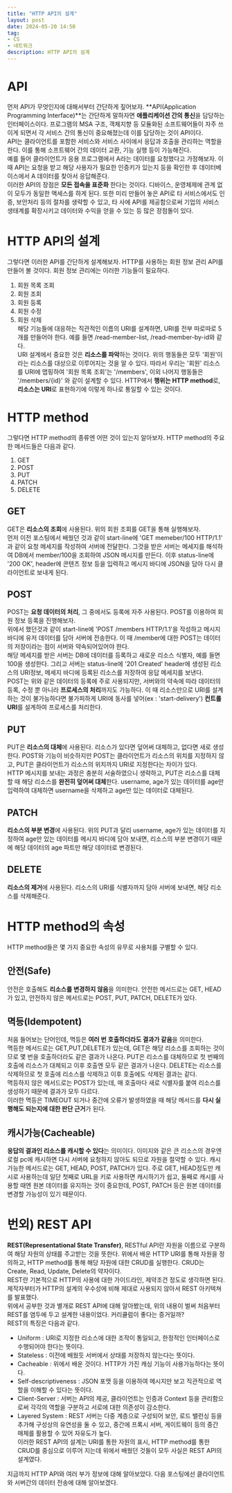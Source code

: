 ```yaml
---
title: "HTTP API의 설계"
layout: post
date: 2024-05-20 14:50
tag:
- CS
- 네트워크
description: HTTP API의 설계
---  
```


# API  
먼저 API가 무엇인지에 대해서부터 간단하게 짚어보자. **API(Application Programming Interface)**는 간단하게 말하자면 **애플리케이션 간의 통신**을 담당하는 인터페이스이다. 프로그램의 MSA 구조, 객체지향 등 모듈화된 소프트웨어들이 자주 쓰이게 되면서 각 서비스 간의 통신이 중요해졌는데 이를 담당하는 것이 API이다.  
API는 클라이언트를 포함한 서비스와 서비스 사이에서 응답과 호출을 관리하는 역할을 한다. 이를 통해 소프트웨어 간의 데이터 교환, 기능 실행 등이 가능해진다.  
예를 들어 클라이언트가 응용 프로그램에서 A라는 데이터를 요청했다고 가정해보자. 이 때 API는 요청을 받고 해당 사용자가 필요한 인증키가 있는지 등을 확인한 후 데이터베이스에서 A 데이터를 찾아서 응답해준다.  
이러한 API의 장점은 **모든 접속을 표준화** 한다는 것이다. 디바이스, 운영체제에 관계 없이 모두가 동일한 액세스를 하게 된다. 또한 미리 만들어 놓은 API로 타 서비스에서도 인증, 보안처리 등의 절차를 생략할 수 있고, 타 사에 API를 제공함으로써 기업의 서비스 생태계를 확장시키고 데이터와 수익을 얻을 수 있는 등 많은 장점돌이 있다.  

# HTTP API의 설계  
그렇다면 이러한 API를 간단하게 설계해보자. HTTP를 사용하는 회원 정보 관리 API를 만들어 볼 것이다. 회원 정보 관리에는 이러한 기능들이 필요하다.  
1. 회원 목록 조회  
2. 회원 조회  
3. 회원 등록  
4. 회원 수정  
5. 회원 삭제  
해당 기능들에 대응하는 직관적인 이름의 URI를 설계하면, URI를 전부 따로따로 5개를 만들어야 한다. 예를 들면 /read-member-list, /read-member-by-id와 같다.  
URI 설계에서 중요한 것은 **리소스를 파악**하는 것이다. 위의 행동들은 모두 '회원'이라는 리소스를 대상으로 이루어지는 것을 알 수 있다. 따라서 우리는 '회원' 리소스를 URI에 맵핑하여 '회원 목록 조회'는 '/members', 이외 나머지 행동들은 '/members/{id}' 와 같이 설계할 수 있다. HTTP에서 **행위는 HTTP method**로, **리소스는 URI**로 표현하기에 이렇게 하나로 통일할 수 있는 것이다.  

# HTTP method  
그렇다면 HTTP method의 종류엔 어떤 것이 있는지 알아보자. HTTP method의 주요한 메서드들은 다음과 같다.  
1. GET  
2. POST  
3. PUT  
4. PATCH  
5. DELETE  

## GET  
GET은 **리소스의 조회**에 사용된다. 위의 회원 조회를 GET을 통해 실행해보자.  
먼저 이전 포스팅에서 배웠던 것과 같이 start-line에 'GET memeber/100 HTTP/1.1' 과 같이 요청 메세지를 작성하여 서버에 전달한다. 그것을 받은 서버는 메세지를 해석하여 DB에서 member/100을 조회하여 JSON 메시지를 만든다. 이후 status-line에 '200 OK', header에 콘텐츠 정보 등을 입력하고 메시지 바디에 JSON을 담아 다시 클라이언트로 보내게 된다.  

## POST  
POST는 **요청 데이터의 처리**, 그 중에서도 등록에 자주 사용된다. POST를 이용하여 회원 정보 등록을 진행해보자.  
위에서 했던것과 같이 start-line에 'POST /members HTTP/1.1'을 작성하고 메시지 바디에 유저 데이터를 담아 서버에 전송한다. 이 때 /member에 대한 POST는 데이터의 저장이라는 점이 서버와 약속되어있어야 한다.  
해당 메세지를 받은 서버는 DB에 데이터를 등록하고 새로운 리소스 식별자, 예를 들면 100을 생성한다. 그리고 서버는 status-line에 '201 Created' header에 생성된 리소스의 URI정보, 메세지 바디에 등록된 리소스를 저장하여 응답 메세지를 보낸다.  
POST는 위와 같은 데이터의 등록에 주로 사용되지만, 서버와의 약속에 따라 데이터의 등록, 수정 뿐 아니라 **프로세스의 처리**까지도 가능하다. 이 때 리소스만으로 URI를 설계하는 것이 불가능하다면 불가피하게 URI에 동사를 넣어(ex : 'start-delivery') **컨트롤 URI**를 설계하여 프로세스를 처리한다.  

## PUT  
PUT은 **리소스의 대체**에 사용된다. 리소스가 있다면 덮어써 대체하고, 없다면 새로 생성한다. POST와 기능이 비슷하지만 POST는 클라이언트가 리소스의 위치를 지정하지 않고, PUT은 클라이언트가 리소스의 위치까지 URI로 지정한다는 차이가 있다.  
HTTP 메시지를 보내는 과정은 충분히 서술하였으니 생략하고, PUT은 리소스를 대체할 때 해당 리소스를 **완전히 덮어써 대체**한다. username, age가 있는 데이터를 age만 입력하여 대체하면 username을 삭제하고 age만 있는 데이터로 대체된다.  

## PATCH  
**리소스의 부분 변경**에 사용된다. 위의 PUT과 달리 username, age가 있는 데이터를 지정하여 age만 있는 데이터를 메시지 바디에 담아 보내면, 리소스의 부분 변경이기 때문에 해당 데이터의 age 파트만 해당 데이터로 변경된다.  

## DELETE  
**리소스의 제거**에 사용된다. 리소스의 URI를 식별자까지 담아 서버에 보내면, 해당 리소스를 삭제해준다.  

# HTTP method의 속성  
HTTP method들은 몇 가지 중요한 속성의 유무로 사용처를 구별할 수 있다.  

## 안전(Safe)  
안전은 호출해도 **리소스를 변경하지 않음**을 의미한다. 안전한 메서드로는 GET, HEAD가 있고, 안전하지 않은 메서드로는 POST, PUT, PATCH, DELETE가 있다.  

## 멱등(Idempotent)  
처음 들어보는 단어인데, 멱등은 **여러 번 호출하더라도 결과가 같음**을 의미한다.  
멱등한 메서드로는 GET,PUT,DELETE가 있는데, GET은 해당 리소스를 조회하는 것이므로 몇 번을 호출하더라도 같은 결과가 나온다. PUT은 리소스를 대체하므로 첫 번째의 호출에 리소스가 대체되고 이후 호출엔 모두 같은 결과가 나온다. DELETE는 리소스를 삭제하므로 첫 호출에 리소스를 삭제하고 이후 호출에도 삭제된 결과는 같다.  
멱등하지 않은 메서드로는 POST가 있는데, 매 호출마다 새로 식별자를 붙여 리소스를 생성하기 때문에 결과가 모두 다르다.  
이러한 멱등은 TIMEOUT 되거나 중간에 오류가 발생하였을 때 해당 메서드를 **다시 실행해도 되는지에 대한 판단 근거**가 된다.  

## 캐시가능(Cacheable)  
**응답의 결과인 리소스를 캐시할 수 있다**는 의미이다. 이미지와 같은 큰 리소스의 경우엔 로컬 pc에 캐시하면 다시 서버에 요청하지 않아도 되므로 자원을 절약할 수 있다. 캐시 가능한 메서드로는 GET, HEAD, POST, PATCH가 있다. 주로 GET, HEAD정도만 캐시로 사용하는데 일단 첫째로 URL을 키로 사용하면 캐시하기가 쉽고, 둘째로 캐시를 사용할 때엔 원본 데이터를 유지하는 것이 중요한데, POST, PATCH 등은 원본 데이터를 변경할 가능성이 있기 때문이다.  

# 번외) REST API  
**REST(Representational State Transfer)**, RESTful API란 자원을 이름으로 구분하여 해당 자원의 상태를 주고받는 것을 뜻한다. 위에서 배운 HTTP URI를 통해 자원을 정의하고, HTTP method를 통해 해당 자원에 대한 CRUD를 실행한다. CRUD는 Create, Read, Update, Delete의 약자이다.  
REST란 기본적으로 HTTP의 사용에 대한 가이드라인, 제약조건 정도로 생각하면 된다. 제작자부터가 HTTP의 설계의 우수성에 비해 제대로 사용되지 않아서 REST 아키텍쳐를 발표했다.  
위에서 공부한 것과 별개로 REST API에 대해 알아봤는데, 위의 내용이 벌써 처음부터 REST를 염두에 두고 설계한 내용이었다. 커리큘럼이 좋다는 증거일까?  
REST의 특징은 다음과 같다.  
- Uniform : URI로 지정한 리소스에 대한 조작이 통일되고, 한정적인 인터페이스로 수행되어야 한다는 뜻이다.  
- Stateless : 이전에 배웠듯 서버에서 상태를 저장하지 않는다는 뜻이다.  
- Cacheable : 위에서 배운 것이다. HTTP가 가진 캐싱 기능이 사용가능하다는 뜻이다.  
- Self-descriptiveness : JSON 포맷 등을 이용하여 메시지만 보고 직관적으로 역할을 이해할 수 있다는 뜻이다.  
- Client-Server : 서버는 API의 제공, 클라이언트는 인증과 Context 등을 관리함으로써 각각의 역할을 구분하고 서로에 대한 의존성이 감소한다.  
- Layered System : REST 서버는 다중 계층으로 구성되어 보안, 로드 밸런싱 등을 추가해 구성상의 유연성을 둘 수 있고, 중간에 프록시 서버, 게이트웨이 등의 중간 매체를 활용할 수 있어 자유도가 높다.  
이러한 REST API의 설계는 URI를 통한 자원의 표시, HTTP method를 통한 CRUD를 중심으로 이루어 지는데 위에서 배웠던 것들이 모두 사실은 REST API의 설계였다.  

지금까지 HTTP API와 여러 부가 정보에 대해 알아보았다. 다음 포스팅에선 클라이언트와 서버간의 데이터 전송에 대해 알아보겠다.



